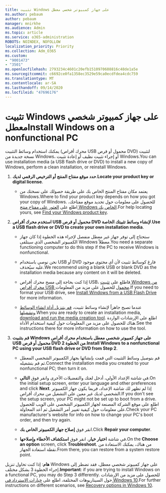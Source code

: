 ```yaml
---
title: تثبيت Windows على جهاز كمبيوتر شخصي معطل
ms.author: pebaum
author: pebaum
manager: mnirkhe
ms.audience: Admin
ms.topic: article
ms.service: o365-administration
ROBOTS: NOINDEX, NOFOLLOW
localization_priority: Priority
ms.collection: Adm_O365
ms.custom:
- "9001473"
- "3501"
ms.openlocfilehash: 2793234c4601c20efb1510970608816c48de1a5e
ms.sourcegitcommit: c6692ce0fa1358ec3529e59ca0ecdfdea4cdc759
ms.translationtype: MT
ms.contentlocale: ar-SA
ms.lasthandoff: 09/14/2020
ms.locfileid: "47696176"
---
```

# <a name="install-windows-on-a-nonfunctional-pc"></a><span data-ttu-id="b70bf-102">تثبيت Windows على جهاز كمبيوتر شخصي معطل</span><span class="sxs-lookup"><span data-stu-id="b70bf-102">Install Windows on a nonfunctional PC</span></span>

<span data-ttu-id="b70bf-103">يمكنك استخدام وسائط التثبيت (محرك أقراص USB محمول أو قرص DVD) لتثبيت نسخة جديدة من Windows، أو إجراء تثبيت نظيف أو إعادة تثبيت Windows.</span><span class="sxs-lookup"><span data-stu-id="b70bf-103">You can use installation media (a USB flash drive or DVD) to install a new copy of Windows, perform a clean installation, or reinstall Windows.</span></span>

1. <span data-ttu-id="b70bf-104">**حدد موقع مفتاح المنتج أو الترخيص الرقمي لديك**.</span><span class="sxs-lookup"><span data-stu-id="b70bf-104">**Locate your product key or digital license**.</span></span>

    - <span data-ttu-id="b70bf-105">يعتمد مكان مفتاح المنتج الخاص بك على طريقة حصولك على نسختك من Windows.</span><span class="sxs-lookup"><span data-stu-id="b70bf-105">Where to find your product key depends on how you got your copy of Windows.</span></span> <span data-ttu-id="b70bf-106">للحصول على معلومات حول تحديد موقع مفتاحك، اطلع على [العثور على مفتاح منتج Windows الخاص بك](https://support.microsoft.com/help/10749/windows-10-find-product-key).</span><span class="sxs-lookup"><span data-stu-id="b70bf-106">For help locating yours, see [Find your Windows product key](https://support.microsoft.com/help/10749/windows-10-find-product-key).</span></span> 

2. <span data-ttu-id="b70bf-107">**استخدم محرك أقراص USB محمول أو قرص DVD لإنشاء وسائط تثبيتك الخاصة**.</span><span class="sxs-lookup"><span data-stu-id="b70bf-107">**Use a USB flash drive or DVD to create your own installation media**.</span></span>

    - <span data-ttu-id="b70bf-108">ستحتاج إلى توفر جهاز غير معطل منفصل لإجراء هذه الخطوة إذا كان جهاز الكمبيوتر الشخصي الذي سيتلقى Windows معطلاً.</span><span class="sxs-lookup"><span data-stu-id="b70bf-108">You need a separate functioning computer to do this step if the PC to receive Windows is nonfunctional.</span></span>

    - <span data-ttu-id="b70bf-109">نحن نوصي باستخدام USB أو DVD فارغ كوسائط تثبيت لأن أي محتوى موجود عليه سيُحذف.</span><span class="sxs-lookup"><span data-stu-id="b70bf-109">We recommend using a blank USB or blank DVD as the installation media because any content on it will be deleted.</span></span>

    - <span data-ttu-id="b70bf-110">إذا كنت بحاجة إلى مسح محرك أقراص USB، فاطلع على [تثبيت Windows من محرك أقراص USB محمول](https://docs.microsoft.com/windows-hardware/manufacture/desktop/install-windows-from-a-usb-flash-drive) للحصول على مزيد من المعلومات.</span><span class="sxs-lookup"><span data-stu-id="b70bf-110">If you need to format your USB drive, see [Install Windows from a USB Flash Drive](https://docs.microsoft.com/windows-hardware/manufacture/desktop/install-windows-from-a-usb-flash-drive) for more information.</span></span>

    - <span data-ttu-id="b70bf-111">عندما تصبح جاهزاً لإنشاء وسائط تثبيت، [قم بتنزيل أداة إنشاء الوسائط وتشغيلها](https://www.microsoft.com/software-download/windows10).</span><span class="sxs-lookup"><span data-stu-id="b70bf-111">When you are ready to create an installation media, [download and run the media creation tool](https://www.microsoft.com/software-download/windows10).</span></span> <span data-ttu-id="b70bf-112">اطلع على الإرشادات الواردة هناك للحصول على مزيد من المعلومات حول كيفية استخدام الأداة.</span><span class="sxs-lookup"><span data-stu-id="b70bf-112">See the instructions there for more information on how to use the tool.</span></span>

3. <span data-ttu-id="b70bf-113">**قم بتثبيت Windows على جهاز كمبيوتر شخصي معطل باستخدام محرك أقراص USB محمول أو قرص DVD من الخطوة 2**.</span><span class="sxs-lookup"><span data-stu-id="b70bf-113">**Install Windows to a nonfunctional PC using your USB flash drive or DVD from Step 2**.</span></span>

    - <span data-ttu-id="b70bf-114">قم بتوصيل وسائط التثبيت التي قمت بإنشائها بجهاز الكمبيوتر الشخصي المعطل ثم قم بتشغيله.</span><span class="sxs-lookup"><span data-stu-id="b70bf-114">Connect the installation media you created to your nonfunctional PC; then turn it on.</span></span>

    - <span data-ttu-id="b70bf-115">في شاشة الإعداد الأولي، أدخل لغتك والتفضيلات الأخرى وانقر فوق **التالي**.</span><span class="sxs-lookup"><span data-stu-id="b70bf-115">On the initial setup screen, enter your language and other preferences and click **Next**.</span></span> <span data-ttu-id="b70bf-116">إذا لم تظهر لك شاشة الإعداد، فربما يكون جهاز الكمبيوتر الشخصي لديك غير معين على التشغيل من محرك أقراص.</span><span class="sxs-lookup"><span data-stu-id="b70bf-116">If you don't see the setup screen, your PC might not be set up to boot from a drive.</span></span> <span data-ttu-id="b70bf-117">اطلع على موقع الشركة المصنعة لجهاز الكمبيوتر الشخصي على الويب للحصول على معلومات حول كيفية تغيير أمر التشغيل ثم أعد المحاولة.</span><span class="sxs-lookup"><span data-stu-id="b70bf-117">Check your PC manufacturer's website for info on how to change your PC's boot order, and then try again.</span></span>

    - <span data-ttu-id="b70bf-118">انقر فوق **إصلاح جهاز الكمبيوتر الخاص بك**.</span><span class="sxs-lookup"><span data-stu-id="b70bf-118">Click **Repair your computer**.</span></span>

    - <span data-ttu-id="b70bf-119">في شاشة **اختيار خيار**، انقر فوق **استكشاف الأخطاء وإصلاحها**.</span><span class="sxs-lookup"><span data-stu-id="b70bf-119">On the **Choose an option** screen, click **Troubleshoot**.</span></span> <span data-ttu-id="b70bf-120">من هناك، يمكنك الاستعادة من نقطة استعادة الجهاز.</span><span class="sxs-lookup"><span data-stu-id="b70bf-120">From there, you can restore from a system restore point.</span></span>

<span data-ttu-id="b70bf-121">**هام**: إذا كنت تحاول تنزيل Windows على جهاز كمبيوتر شخصي معطل، فقد تضطر إلى إجراء الخطوة 3 بشكل مختلف.</span><span class="sxs-lookup"><span data-stu-id="b70bf-121">**Important**: if you are trying to install Windows on a functional PC, you may do Step 3 differently.</span></span> <span data-ttu-id="b70bf-122">للحصول على مزيد من الإرشادات حول السيناريوهات المختلفة، اطلع على [خيارات الاسترداد في Windows 10](https://support.microsoft.com/help/12415/windows-10-recovery-options).</span><span class="sxs-lookup"><span data-stu-id="b70bf-122">For further instructions on different scenarios, see [Recovery options in Windows 10](https://support.microsoft.com/help/12415/windows-10-recovery-options).</span></span>
